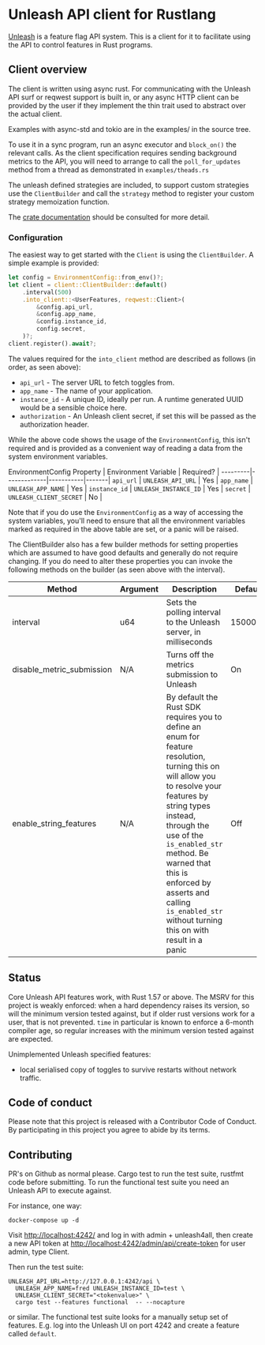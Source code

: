 # Unleash API client for Rustlang

[Unleash](https://unleash.github.io) is a feature flag API system. This is a
client for it to facilitate using the API to control features in Rust programs.

## Client overview

The client is written using async rust. For communicating with the Unleash API
surf or reqwest support is built in, or any async HTTP client can be provided by
the user if they implement the thin trait used to abstract over the actual
client.

Examples with async-std and tokio are in the examples/ in the source
tree.

To use it in a sync program, run an async executor and `block_on()` the relevant
calls. As the client specification requires sending background metrics to the
API, you will need to arrange to call the `poll_for_updates` method from a
thread as demonstrated in `examples/theads.rs`

The unleash defined strategies are included, to support custom strategies
use the `ClientBuilder` and call the `strategy` method to register your custom
strategy memoization function.

The [crate documentation](https://docs.rs/unleash-api-client/latest/unleash_api_client/) should be consulted for more detail.

### Configuration
The easiest way to get started with the `Client` is using the `ClientBuilder`. A simple example is provided:

```rust
let config = EnvironmentConfig::from_env()?;
let client = client::ClientBuilder::default()
    .interval(500)
    .into_client::<UserFeatures, reqwest::Client>(
        &config.api_url,
        &config.app_name,
        &config.instance_id,
        config.secret,
    )?;
client.register().await?;
```
The values required for the `into_client` method are described as follows (in order, as seen above):

* `api_url` - The server URL to fetch toggles from.
* `app_name` - The name of your application.
* `instance_id` - A unique ID, ideally per run. A runtime generated UUID would be a sensible choice here.
* `authorization` - An Unleash client secret, if set this will be passed as the authorization header.

While the above code shows the usage of the `EnvironmentConfig`, this isn't required and is provided as a convenient way of reading a data from the system environment variables.

EnvironmentConfig Property | Environment Variable | Required? |
---------|-------------|-----------|-------|
`api_url`  | `UNLEASH_API_URL`      | Yes |
`app_name` | `UNLEASH_APP_NAME`     | Yes |
`instance_id` | `UNLEASH_INSTANCE_ID` | Yes |
`secret` | `UNLEASH_CLIENT_SECRET` | No |

Note that if you do use the `EnvironmentConfig` as a way of accessing the system variables, you'll need to ensure that all the environment variables marked as required in the above table are set, or a panic will be raised.

The ClientBuilder also has a few builder methods for setting properties which are assumed to have good defaults and generally do not require changing. If you do need to alter these properties you can invoke the following methods on the builder (as seen above with the interval).

Method | Argument | Description | Default |
---------|-------------|-----------|-------|
interval  | u64 | Sets the polling interval to the Unleash server, in milliseconds | 15000ms |
disable_metric_submission | N/A | Turns off the metrics submission to Unleash | On |
enable_string_features | N/A | By default the Rust SDK requires you to define an enum for feature resolution, turning this on will allow you to resolve your features by string types instead, through the use of the `is_enabled_str` method. Be warned that this is enforced by asserts and calling `is_enabled_str` without turning this on with result in a panic | Off

## Status

Core Unleash API features work, with Rust 1.57 or above. The MSRV for this project is weakly enforced: when a hard dependency raises its version, so will the minimum version tested against, but if older rust versions work for a user, that is not prevented. `time` in particular is known to enforce a 6-month compiler age, so regular increases with the minimum version tested against are expected.

Unimplemented Unleash specified features:

- local serialised copy of toggles to survive restarts without network traffic.

## Code of conduct

Please note that this project is released with a Contributor Code of Conduct. By
participating in this project you agree to abide by its terms.

## Contributing

PR's on Github as normal please. Cargo test to run the test suite, rustfmt code
before submitting. To run the functional test suite you need an Unleash API to
execute against.

For instance, one way:

```shell
docker-compose up -d
```

Visit <http://localhost:4242/> and log in with admin + unleash4all, then create
a new API token at <http://localhost:4242/admin/api/create-token> for user
admin, type Client.

Then run the test suite:

```shell
UNLEASH_API_URL=http://127.0.0.1:4242/api \
  UNLEASH_APP_NAME=fred UNLEASH_INSTANCE_ID=test \
  UNLEASH_CLIENT_SECRET="<tokenvalue>" \
  cargo test --features functional  -- --nocapture
```

or similar. The functional test suite looks for a manually setup set of
features. E.g. log into the Unleash UI on port 4242 and create a feature called
`default`.
